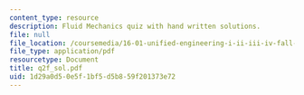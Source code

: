 ```yaml
---
content_type: resource
description: Fluid Mechanics quiz with hand written solutions.
file: null
file_location: /coursemedia/16-01-unified-engineering-i-ii-iii-iv-fall-2005-spring-2006/1d29a0d50e5f1bf5d5b859f201373e72_q2f_sol.pdf
file_type: application/pdf
resourcetype: Document
title: q2f_sol.pdf
uid: 1d29a0d5-0e5f-1bf5-d5b8-59f201373e72
---
```

